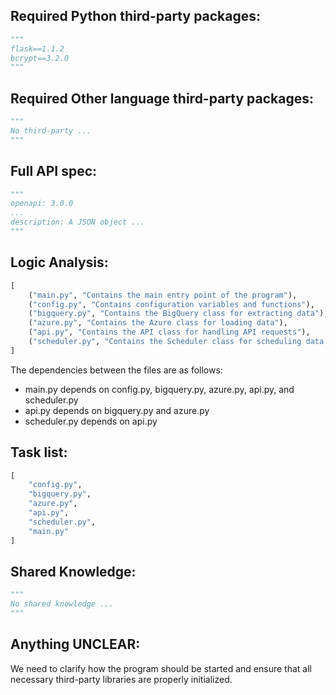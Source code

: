 ## Required Python third-party packages:

```python
"""
flask==1.1.2
bcrypt==3.2.0
"""
```

## Required Other language third-party packages:

```python
"""
No third-party ...
"""
```

## Full API spec:

```python
"""
openapi: 3.0.0
...
description: A JSON object ...
"""
```

## Logic Analysis:

```python
[
    ("main.py", "Contains the main entry point of the program"),
    ("config.py", "Contains configuration variables and functions"),
    ("bigquery.py", "Contains the BigQuery class for extracting data"),
    ("azure.py", "Contains the Azure class for loading data"),
    ("api.py", "Contains the API class for handling API requests"),
    ("scheduler.py", "Contains the Scheduler class for scheduling data transfers")
]
```

The dependencies between the files are as follows:
- main.py depends on config.py, bigquery.py, azure.py, api.py, and scheduler.py
- api.py depends on bigquery.py and azure.py
- scheduler.py depends on api.py

## Task list:

```python
[
    "config.py",
    "bigquery.py",
    "azure.py",
    "api.py",
    "scheduler.py",
    "main.py"
]
```

## Shared Knowledge:

```python
"""
No shared knowledge ...
"""
```

## Anything UNCLEAR:

We need to clarify how the program should be started and ensure that all necessary third-party libraries are properly initialized.